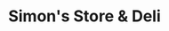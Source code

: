 ---
title: "Simon's Store & Deli"
url: /essex-junction/simons-store-und-deli/
shop: Lebensmittel
---